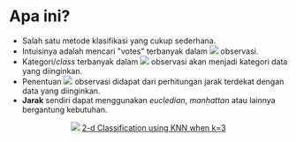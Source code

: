 # **Apa ini?**

- Salah satu metode klasifikasi yang cukup sederhana.
- Intuisinya adalah mencari "votes" terbanyak dalam <img src="https://render.githubusercontent.com/render/math?math=k"> observasi.
- Kategori/*class* terbanyak dalam <img src="https://render.githubusercontent.com/render/math?math=k"> observasi akan menjadi kategori data yang diinginkan.
- Penentuan <img src="https://render.githubusercontent.com/render/math?math=k"> observasi didapat dari perhitungan jarak terdekat dengan data yang diinginkan.
- **Jarak** sendiri dapat menggunakan *eucledian*, *manhattan* atau lainnya bergantung kebutuhan.

<p align="center">
    <img src="https://miro.medium.com/max/1400/1*9mN0mO61lmoj0-95i-vV7A.png"/>
    <a href="https://towardsdatascience.com/how-to-build-knn-from-scratch-in-python-5e22b8920bd2">
    2-d Classification using KNN when k=3
    </a>
</p>
